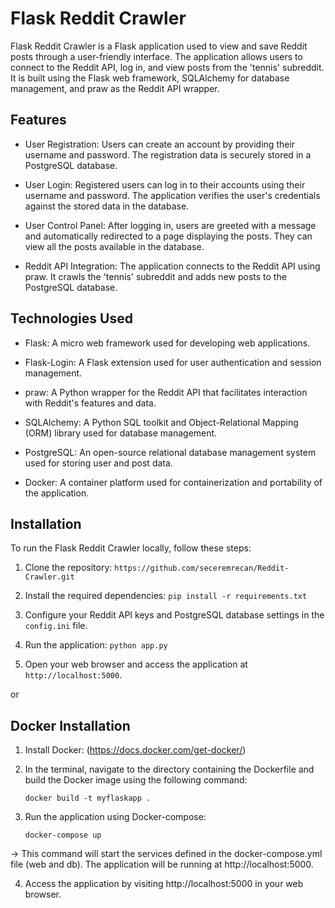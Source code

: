 
# Flask Reddit Crawler

Flask Reddit Crawler is a Flask application used to view and save Reddit posts through a user-friendly interface. The application allows users to connect to the Reddit API, log in, and view posts from the 'tennis' subreddit. It is built using the Flask web framework, SQLAlchemy for database management, and praw as the Reddit API wrapper.

## Features

- User Registration: Users can create an account by providing their username and password. The registration data is securely stored in a PostgreSQL database.

- User Login: Registered users can log in to their accounts using their username and password. The application verifies the user's credentials against the stored data in the database.

- User Control Panel: After logging in, users are greeted with a message and automatically redirected to a page displaying the posts. They can view all the posts available in the database.

- Reddit API Integration: The application connects to the Reddit API using praw. It crawls the 'tennis' subreddit and adds new posts to the PostgreSQL database. 

## Technologies Used

- Flask: A micro web framework used for developing web applications.

- Flask-Login: A Flask extension used for user authentication and session management.

- praw: A Python wrapper for the Reddit API that facilitates interaction with Reddit's features and data.

- SQLAlchemy: A Python SQL toolkit and Object-Relational Mapping (ORM) library used for database management.

- PostgreSQL: An open-source relational database management system used for storing user and post data.

- Docker: A container platform used for containerization and portability of the application.

## Installation

To run the Flask Reddit Crawler locally, follow these steps:

1. Clone the repository: `https://github.com/seceremrecan/Reddit-Crawler.git`

2. Install the required dependencies:  `pip install -r requirements.txt`

3. Configure your Reddit API keys and PostgreSQL database settings in the `config.ini` file.

4. Run the application: `python app.py`

5. Open your web browser and access the application at `http://localhost:5000`.

or

## Docker Installation

1. Install Docker: (https://docs.docker.com/get-docker/)

2. In the terminal, navigate to the directory containing the Dockerfile and build the Docker image using the following command:
      
    `docker build -t myflaskapp .`
    
3. Run the application using Docker-compose:

   ```shell
   docker-compose up
   
  -> This command will start the services defined in the docker-compose.yml file (web and db). The application will be running at http://localhost:5000.

4. Access the application by visiting http://localhost:5000 in your web browser.

